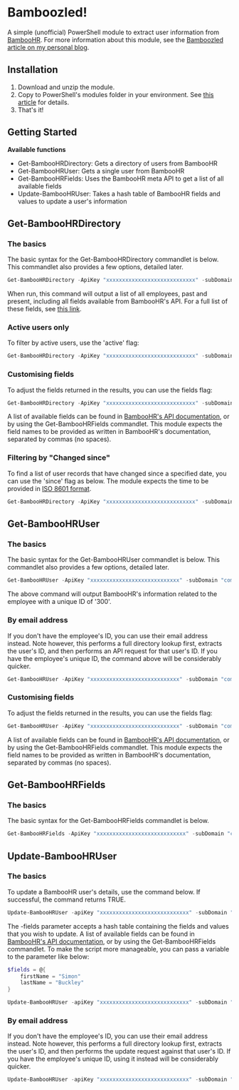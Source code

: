 # Bamboozled!

A simple (unofficial) PowerShell module to extract user information from [BambooHR](https://www.bamboohr.com/). For more information about this module, see the [Bamboozled article on my personal blog](https://smnbkly.co/blog/bamboozled-powershell-and-the-bamboohr-api).

## Installation

1. Download and unzip the module.
2. Copy to PowerShell's modules folder in your environment. See [this article](https://docs.microsoft.com/en-us/powershell/developer/module/installing-a-powershell-module) for details.
3. That's it!

## Getting Started

**Available functions**

- Get-BambooHRDirectory: Gets a directory of users from BambooHR
- Get-BambooHRUser: Gets a single user from BambooHR
- Get-BambooHRFields: Uses the BambooHR meta API to get a list of all available fields
- Update-BambooHRUser: Takes a hash table of BambooHR fields and values to update a user's information

## Get-BambooHRDirectory

### The basics

The basic syntax for the Get-BambooHRDirectory commandlet is below. This commandlet also provides a few options, detailed later.

```powershell
Get-BambooHRDirectory -ApiKey "xxxxxxxxxxxxxxxxxxxxxxxxxxxx" -subDomain "companyname"
```

When run, this command will output a list of all employees, past and present, including all fields available from BambooHR's API. For a full list of these fields, see [this link](https://www.bamboohr.com/api/documentation/employees.php#listFields).

### Active users only

To filter by active users, use the 'active' flag:

```powershell
Get-BambooHRDirectory -ApiKey "xxxxxxxxxxxxxxxxxxxxxxxxxxxx" -subDomain "companyname" -active
```

### Customising fields

To adjust the fields returned in the results, you can use the fields flag:

```powershell
Get-BambooHRDirectory -ApiKey "xxxxxxxxxxxxxxxxxxxxxxxxxxxx" -subDomain "companyname" -fields "firstName,lastName,workEmail,supervisorEid"
```

A list of available fields can be found in [BambooHR's API documentation](https://www.bamboohr.com/api/documentation/employees.php), or by using the Get-BambooHRFields commandlet. This module expects the field names to be provided as written in BambooHR's documentation, separated by commas (no spaces).

### Filtering by "Changed since"

To find a list of user records that have changed since a specified date, you can use the 'since' flag as below. The module expects the time to be provided in [ISO 8601 format](https://www.iso.org/iso-8601-date-and-time-format.html).

```powershell
Get-BambooHRDirectory -ApiKey "xxxxxxxxxxxxxxxxxxxxxxxxxxxx" -subDomain "companyname" -since "2018-10-22T15:00:00Z"
```

## Get-BambooHRUser

### The basics

The basic syntax for the Get-BambooHRUser commandlet is below. This commandlet also provides a few options, detailed later.

```powershell
Get-BambooHRUser -ApiKey "xxxxxxxxxxxxxxxxxxxxxxxxxxxx" -subDomain "companyname" -id 300
```

The above command will output BambooHR's information related to the employee with a unique ID of '300'.

### By email address

If you don't have the employee's ID, you can use their email address instead. Note however, this performs a full directory lookup first, extracts the user's ID, and then performs an API request for that user's ID. If you have the employee's unique ID, the command above will be considerably quicker.

```powershell
Get-BambooHRUser -ApiKey "xxxxxxxxxxxxxxxxxxxxxxxxxxxx" -subDomain "companyname" -emailAddress "test@example.com"
```

### Customising fields

To adjust the fields returned in the results, you can use the fields flag:

```powershell
Get-BambooHRUser -ApiKey "xxxxxxxxxxxxxxxxxxxxxxxxxxxx" -subDomain "companyname" -id 300 -fields "firstName,lastName,workEmail,supervisorEid"
```

A list of available fields can be found in [BambooHR's API documentation](https://www.bamboohr.com/api/documentation/employees.php), or by using the Get-BambooHRFields commandlet. This module expects the field names to be provided as written in BambooHR's documentation, separated by commas (no spaces).

## Get-BambooHRFields

### The basics

The basic syntax for the Get-BambooHRFields commandlet is below.

```powershell
Get-BambooHRFields -ApiKey "xxxxxxxxxxxxxxxxxxxxxxxxxxxx" -subDomain "companyname"
```

## Update-BambooHRUser

### The basics

To update a BambooHR user's details, use the command below. If successful, the command returns TRUE.

```powershell
Update-BambooHRUser -apiKey "xxxxxxxxxxxxxxxxxxxxxxxxxxxx" -subDomain "companyname" -id 300 -fields @{firstName="Simon";lastName="Buckley"}
```

The -fields parameter accepts a hash table containing the fields and values that you wish to update. A list of available fields can be found in [BambooHR's API documentation](https://www.bamboohr.com/api/documentation/employees.php), or by using the Get-BambooHRFields commandlet. To make the script more manageable, you can pass a variable to the parameter like below:

```powershell
$fields = @{
    firstName = "Simon"
    lastName = "Buckley"
}

Update-BambooHRUser -apiKey "xxxxxxxxxxxxxxxxxxxxxxxxxxxx" -subDomain "companyname" -id 300 -fields $fields
```

### By email address

If you don't have the employee's ID, you can use their email address instead. Note however, this performs a full directory lookup first, extracts the user's ID, and then performs the update request against that user's ID. If you have the employee's unique ID, using it instead will be considerably quicker.

```powershell
Update-BambooHRUser -apiKey "xxxxxxxxxxxxxxxxxxxxxxxxxxxx" -subDomain "companyname" -emailAddress "test@example.com" -fields $fields
```